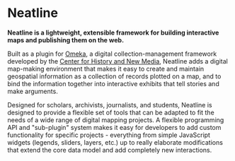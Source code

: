 # Neatline

**Neatline is a lightweight, extensible framework for building interactive maps and publishing them on the web.**

Built as a plugin for [Omeka](http://omeka.org/), a digital collection-management framework developed by the [Center for History and New Media](http://chnm.gmu.edu/), Neatline adds a digital map-making environment that makes it easy to create and maintain geospatial information as a collection of records plotted on a map, and to bind the information together into interactive exhibits that tell stories and make arguments.

Designed for scholars, archivists, journalists, and students, Neatline is designed to provide a flexible set of tools that can be adapted to fit the needs of a wide range of digital mapping projects. A flexible programming API and "sub-plugin" system makes it easy for developers to add custom functionality for specific projects - everything from simple JavaScript widgets (legends, sliders, layers, etc.) up to really elaborate modifications that extend the core data model and add completely new interactions.
